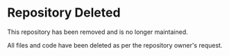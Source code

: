 # Repository Deleted

This repository has been removed and is no longer maintained.

All files and code have been deleted as per the repository owner's request.